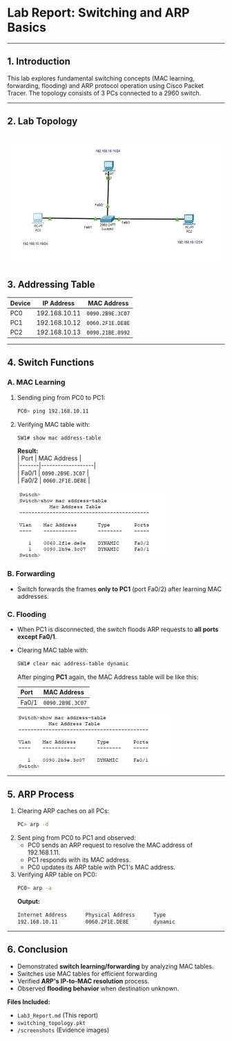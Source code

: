 # **Lab Report: Switching and ARP Basics**  
---

## **1. Introduction**  
This lab explores fundamental switching concepts (MAC learning, forwarding, flooding) and ARP protocol operation using Cisco Packet Tracer. The topology consists of 3 PCs connected to a 2960 switch.

---

## **2. Lab Topology**  
![Network Topology](./screenshots/switching_topology.png)  
---

## **3. Addressing Table**  
| Device | IP Address      | MAC Address       |  
|--------|-----------------|-------------------|  
| PC0    | 192.168.10.11   | `0090.2B9E.3C07` |  
| PC1    | 192.168.10.12   | `0060.2F1E.DE8E` |  
| PC2    | 192.168.10.13   | `0090.21BE.8992` |  

---

## **4. Switch Functions**  
### **A. MAC Learning**  
1. Sending ping from PC0 to PC1:  
   ```bash
   PC0> ping 192.168.10.11
   ```
2. Verifying MAC table with:  
   ```bash
   SW1# show mac address-table
   ```
   **Result:**  
   | Port  | MAC Address       |  
   |-------|-------------------|  
   | Fa0/1 | `0090.2B9E.3C07` |  
   | Fa0/2 | `0060.2F1E.DE8E` |  
   
   ![MAC Address Table](./screenshots/mac_table.png)  

### **B. Forwarding**  
- Switch forwards the frames **only to PC1** (port Fa0/2) after learning MAC addresses.

### **C. Flooding**  
- When PC1 is disconnected, the switch floods ARP requests to **all ports except Fa0/1**.  
- Clearing MAC table with:  
  ```bash
  SW1# clear mac address-table dynamic
  ```
  After pinging **PC1** again, the MAC Address table will be like this:
  
   | Port  | MAC Address       |  
   |-------|-------------------|  
   | Fa0/1 | `0090.2B9E.3C07` |  
   
   ![MAC Address Table with PC1 Disconnected](./screenshots/mac_table_pc1_disconnected.png)  

---

## **5. ARP Process**  
1. Clearing ARP caches on all PCs:  
   ```bash
   PC> arp -d
   ```
2. Sent ping from PC0 to PC1 and observed:  
    - PC0 sends an ARP request to resolve the MAC address of 192.168.1.11.
    - PC1 responds with its MAC address.
    - PC0 updates its ARP table with PC1's MAC address.  
3. Verifying ARP table on PC0:  
   ```bash
   PC0> arp -a
   ```
   **Output:**  
   ```
   Internet Address      Physical Address      Type  
   192.168.10.11         0060.2F1E.DE8E        dynamic
   ```

---

## **6. Conclusion**  
- Demonstrated **switch learning/forwarding** by analyzing MAC tables. 
- Switches use MAC tables for efficient forwarding 
- Verified **ARP's IP-to-MAC resolution** process.  
- Observed **flooding behavior** when destination unknown.  

**Files Included:**  
- `Lab3_Report.md` (This report)  
- `switching_topology.pkt`  
- `/screenshots` (Evidence images)  
